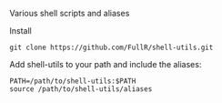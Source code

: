 Various shell scripts and aliases

Install

```
git clone https://github.com/FullR/shell-utils.git
```

Add shell-utils to your path and include the aliases:

```
PATH=/path/to/shell-utils:$PATH
source /path/to/shell-utils/aliases
```

